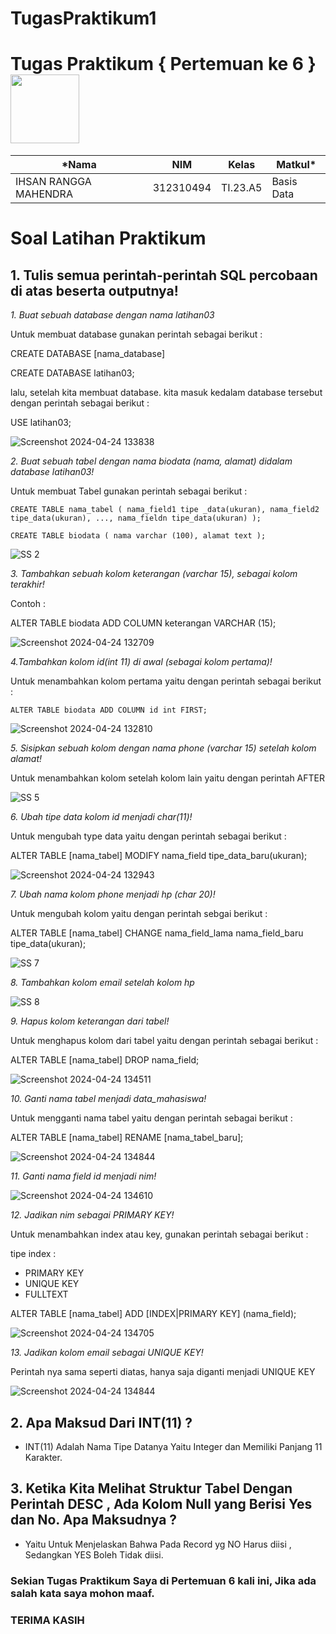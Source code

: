 # TugasPraktikum1
# Tugas Praktikum { Pertemuan ke 6 } <img src=https://qph.fs.quoracdn.net/main-qimg-648763cc041459725b62108f4fdf5b91 width="110px" >
|*Nama|NIM|Kelas|Matkul*|
|----|---|-----|------|
|IHSAN RANGGA MAHENDRA|312310494|TI.23.A5|Basis Data|

# Soal Latihan Praktikum
## 1. Tulis semua perintah-perintah SQL percobaan di atas beserta outputnya!

*1. Buat sebuah database dengan nama latihan03*

Untuk membuat database gunakan perintah sebagai berikut :

CREATE DATABASE [nama_database]

CREATE DATABASE latihan03;

lalu, setelah kita membuat database. kita masuk kedalam database tersebut dengan perintah sebagai berikut :

USE latihan03;

![Screenshot 2024-04-24 133838](https://github.com/SamuelTindaon/latihan03/assets/147571483/544e591d-e47f-4e35-b265-5dea81c33e4c)


*2. Buat sebuah tabel dengan nama biodata (nama, alamat) didalam database latihan03!*

Untuk membuat Tabel gunakan perintah sebagai berikut :

`CREATE TABLE nama_tabel (
    nama_field1 tipe _data(ukuran), nama_field2 tipe_data(ukuran), ..., nama_fieldn tipe_data(ukuran)
    );`

`CREATE TABLE biodata (
    nama varchar (100),
    alamat text
    );`

![SS 2](https://github.com/SamuelTindaon/latihan03/assets/147571483/76b091a7-9674-44a3-bb62-d5a3e5563592)


*3. Tambahkan sebuah kolom keterangan (varchar 15), sebagai kolom terakhir!*

Contoh :

ALTER TABLE biodata ADD COLUMN keterangan VARCHAR (15);

![Screenshot 2024-04-24 132709](https://github.com/SamuelTindaon/latihan03/assets/147571483/c3f67dfe-db05-42f9-b263-ecccd93fdb58)


*4.Tambahkan kolom id(int 11) di awal (sebagai kolom pertama)!*

Untuk menambahkan kolom pertama yaitu dengan perintah sebagai berikut :

`ALTER TABLE biodata ADD COLUMN id int FIRST; `

![Screenshot 2024-04-24 132810](https://github.com/SamuelTindaon/latihan03/assets/147571483/eb7eb8d9-c28f-4611-8250-1c5407de4efb)


*5. Sisipkan sebuah kolom dengan nama phone (varchar 15) setelah kolom alamat!*

Untuk menambahkan kolom setelah kolom lain yaitu dengan perintah AFTER

![SS 5](https://github.com/SamuelTindaon/latihan03/assets/147571483/d6773086-9d02-4055-946d-28f3f91b9644)


*6. Ubah tipe data kolom id menjadi char(11)!*

Untuk mengubah type data yaitu dengan perintah sebagai berikut :

ALTER TABLE [nama_tabel] MODIFY nama_field tipe_data_baru(ukuran);

![Screenshot 2024-04-24 132943](https://github.com/SamuelTindaon/latihan03/assets/147571483/bb943be0-a420-48de-9458-bd2535241e5c)


*7. Ubah nama kolom phone menjadi hp (char 20)!*

Untuk mengubah kolom yaitu dengan perintah sebgai berikut :

ALTER TABLE [nama_tabel] CHANGE nama_field_lama nama_field_baru tipe_data(ukuran);

![SS 7](https://github.com/SamuelTindaon/latihan03/assets/147571483/2329a258-aebb-495a-b73e-6da33485fb98)


*8. Tambahkan kolom email setelah kolom hp*

![SS 8](https://github.com/SamuelTindaon/latihan03/assets/147571483/20bb8c84-c68a-4208-b0e4-dbd3048c2487)


*9. Hapus kolom keterangan dari tabel!*

Untuk menghapus kolom dari tabel yaitu dengan perintah sebagai berikut :

ALTER TABLE [nama_tabel] DROP nama_field;

![Screenshot 2024-04-24 134511](https://github.com/SamuelTindaon/latihan03/assets/147571483/097ac95f-3e00-416d-ab1b-dc65a9d94a77)


*10. Ganti nama tabel menjadi data_mahasiswa!*

Untuk mengganti nama tabel yaitu dengan perintah sebagai berikut :

ALTER TABLE [nama_tabel] RENAME [nama_tabel_baru];

![Screenshot 2024-04-24 134844](https://github.com/SamuelTindaon/latihan03/assets/147571483/63179c80-a1d3-4814-8600-009777d4b77a)


*11. Ganti nama field id menjadi nim!*

![Screenshot 2024-04-24 134610](https://github.com/SamuelTindaon/latihan03/assets/147571483/55d73410-8eb4-494a-af9a-0e2864a56538)


*12. Jadikan nim sebagai PRIMARY KEY!*

Untuk menambahkan index atau key, gunakan perintah sebagai berikut :

tipe index :

- PRIMARY KEY
- UNIQUE KEY
- FULLTEXT

ALTER TABLE [nama_tabel] ADD [INDEX|PRIMARY KEY] (nama_field);

![Screenshot 2024-04-24 134705](https://github.com/SamuelTindaon/latihan03/assets/147571483/1b68f89d-a7f8-44ea-891a-e5ff5ba91366)


*13. Jadikan kolom email sebagai UNIQUE KEY!*

Perintah nya sama seperti diatas, hanya saja diganti menjadi UNIQUE KEY

![Screenshot 2024-04-24 134844](https://github.com/SamuelTindaon/latihan03/assets/147571483/8147f3a1-5f20-448f-99de-1dcf49223586)



## 2. Apa Maksud Dari INT(11) ?

- INT(11) Adalah Nama Tipe Datanya Yaitu Integer dan Memiliki Panjang 11 Karakter.

## 3. Ketika Kita Melihat Struktur Tabel Dengan Perintah DESC , Ada Kolom Null yang Berisi Yes dan No. Apa Maksudnya ?

- Yaitu Untuk Menjelaskan Bahwa Pada Record yg NO Harus diisi , Sedangkan YES Boleh Tidak diisi.


### Sekian Tugas Praktikum Saya di Pertemuan 6 kali ini, Jika ada salah kata saya mohon maaf.
### TERIMA KASIH
